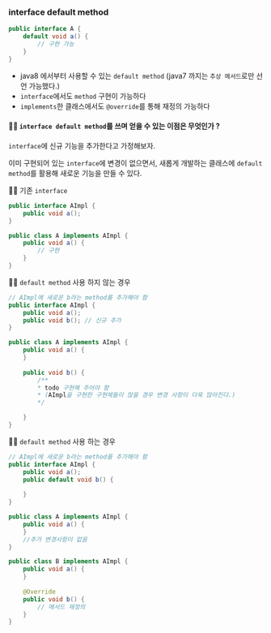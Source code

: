 ### interface default method

```java
public interface A {
	default void a() {
		// 구현 가능
	}
}
```

- java8 에서부터 사용할 수 있는 `default method` (java7 까지는 `추상 메서드`로만 선언 가능했다.)
- `interface`에서도 `method` 구현이 가능하다
- `implements`한 클래스에서도 `@override`를 통해 재정의 가능하다

#### 🙋‍♀ `interface default method`를 쓰며 얻을 수 있는 이점은 무엇인가 ?

`interface`에 신규 기능을 추가한다고 가정해보자.

이미 구현되어 있는 `interface`에 변경이 없으면서, 새롭게 개발하는 클래스에 `default method`를 활용해 새로운 기능을 만들 수 있다.

💁‍♀ 기존 `interface`

```java
public interface AImpl {
	public void a();
}

public class A implements AImpl {
	public void a() {
		// 구현
	}
}
```

💁‍♀ `default method` 사용 하지 않는 경우

```java
// AImpl에 새로운 b라는 method를 추가해야 함
public interface AImpl {
	public void a();
	public void b(); // 신규 추가
}

public class A implements AImpl {
	public void a() {
	}
	
    public void b() {
		/**
		* todo 구현해 주어야 함
		* (AImpl을 구현한 구현체들이 많을 경우 변경 사항이 더욱 많아진다.)
        */

    }	
}
```

💁‍♀ `default method` 사용 하는 경우

```java
// AImpl에 새로운 b라는 method를 추가해야 함
public interface AImpl {
	public void a();
	public default void b() {
		
	}
}

public class A implements AImpl {
	public void a() {
	}
	//추가 변경사항이 없음
}

public class B implements AImpl {
	public void a() {
	}
	
	@Override
	public void b() {
		// 메서드 재정의
	}
}
```


